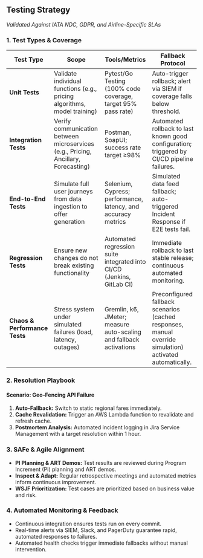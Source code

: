 ## Testing Strategy 
*Validated Against IATA NDC, GDPR, and Airline-Specific SLAs*

### 1. Test Types & Coverage

| **Test Type**      | **Scope**                               | **Tools/Metrics**                                          | **Fallback Protocol**                                |
|--------------------|-----------------------------------------|------------------------------------------------------------|-----------------------------------------------------|
| **Unit Tests**     | Validate individual functions (e.g., pricing algorithms, model training) | Pytest/Go Testing (100% code coverage, target 95% pass rate) | Auto-trigger rollback; alert via SIEM if coverage falls below threshold. |
| **Integration Tests** | Verify communication between microservices (e.g., Pricing, Ancillary, Forecasting) | Postman, SoapUI; success rate target ≥98%                 | Automated rollback to last known good configuration; triggered by CI/CD pipeline failures. |
| **End-to-End Tests**   | Simulate full user journeys from data ingestion to offer generation | Selenium, Cypress; performance, latency, and accuracy metrics | Simulated data feed fallback; auto-triggered Incident Response if E2E tests fail. |
| **Regression Tests**   | Ensure new changes do not break existing functionality  | Automated regression suite integrated into CI/CD (Jenkins, GitLab CI) | Immediate rollback to last stable release; continuous automated monitoring. |
| **Chaos & Performance Tests** | Stress system under simulated failures (load, latency, outages) | Gremlin, k6, JMeter; measure auto-scaling and fallback activations | Preconfigured fallback scenarios (cached responses, manual override simulation) activated automatically. |

### 2. Resolution Playbook
#### Scenario: Geo‑Fencing API Failure
1. **Auto‑Fallback:** Switch to static regional fares immediately.
2. **Cache Revalidation:** Trigger an AWS Lambda function to revalidate and refresh cache.
3. **Postmortem Analysis:** Automated incident logging in Jira Service Management with a target resolution within 1 hour.

### 3. SAFe & Agile Alignment
- **PI Planning & ART Demos:** Test results are reviewed during Program Increment (PI) planning and ART demos.
- **Inspect & Adapt:** Regular retrospective meetings and automated metrics inform continuous improvement.
- **WSJF Prioritization:** Test cases are prioritized based on business value and risk.

### 4. Automated Monitoring & Feedback
- Continuous integration ensures tests run on every commit.
- Real-time alerts via SIEM, Slack, and PagerDuty guarantee rapid, automated responses to failures.
- Automated health checks trigger immediate fallbacks without manual intervention.
